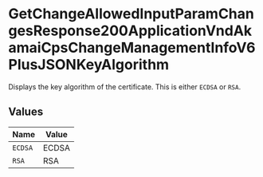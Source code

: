 # GetChangeAllowedInputParamChangesResponse200ApplicationVndAkamaiCpsChangeManagementInfoV6PlusJSONKeyAlgorithm

Displays the key algorithm of the certificate. This is either `ECDSA` or `RSA`.


## Values

| Name    | Value   |
| ------- | ------- |
| `ECDSA` | ECDSA   |
| `RSA`   | RSA     |
